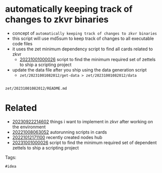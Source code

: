 # automatically keeping track of changes to zkvr binaries

- concept of `automatically keeping track of changes to zkvr binaries`
- this script will use md5sum to keep track of changes to all executable code files
- it uses the zet minimum dependency script to find all cards related to zkvr
  - [20231001000026](/zet/20231001000026/README.md) script to find the minimum required set of zettels to ship a scripting project
- update the data file after you ship using the data generation script
  - `zet/20231001082012/get-data > zet/20231001082012/data`

```diff
```

` zet/20231001082012/README.md `

# Related

- [20230922214602](/zet/20230922214602/README.md) things i want to implement in zkvr after working on the environment
- [20221008063052](/zet/20221008063052/README.md) autorunning scripts in cards
- [20221012171100](/zet/20221012171100/README.md) recently created nodes hub
- [20231001000026](/zet/20231001000026/README.md) script to find the minimum required set of dependent zettels to ship a scripting project

Tags:

    #idea
